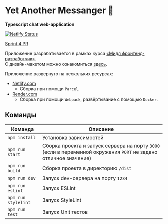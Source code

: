 # Yet Another Messanger 💬
**Typescript chat web-application**

[![Netlify Status](https://api.netlify.com/api/v1/badges/4c02c591-ad1e-438f-84d4-2042213020b9/deploy-status)](https://app.netlify.com/sites/yet-another-chat-application/deploys)

[Sprint 4 PR](https://github.com/dmitriy-kochetkov/middle.messenger.praktikum.yandex/pull/10)

Приложение разрабатывается в рамках курса [«Мидл фронтенд-разработчик»](https://practicum.yandex.ru/middle-frontend/ "Курс «Мидл фронтенд-разработчик»").\
С дизайн-макетом можно ознакомиться [здесь](https://www.figma.com/file/IhQa6vJwmuLtUY53Nt4m5l/Chat-(Ya.Prct)?node-id=0-1&t=qGMi4BNXC334ELW1-0 "прототип в Figma").

Приложение развернуто на нескольких ресурсах:
- [Netlify.com](https://yet-another-chat-application.netlify.app/ "Netlify")
  - Сборка при помощи `Parcel`.
- [Render.com](https://my-chat-application-iuly.onrender.com/ "Render")
  - Сборка при помощи `Webpack`, развёртывание с помощью `Docker`.


## Команды

| Команда               | Описание                                                                                                               |
| --------------------- | ---------------------------------------------------------------------------------------------------------------------- |
| `npm install`         | Установка зависимостей                                                                                                 |
| `npm run start`       | Сборка проекта и запуск сервера на порту `3000` (если в переменной окружения `PORT` не задано отличное значение)       |
| `npm run build`       | Сборка проекта в директорию `/dist`                                                                                    |
| `npm run dev`         | Запуск dev-сервера на порту `1234`                                                                                     |
| `npm run eslint`      | Запуск ESLint                                                                                                          |
| `npm run stylelint`   | Запуск StyleLint                                                                                                       |
| `npm run test`        | Запуск Unit тестов                                                                                                     |
